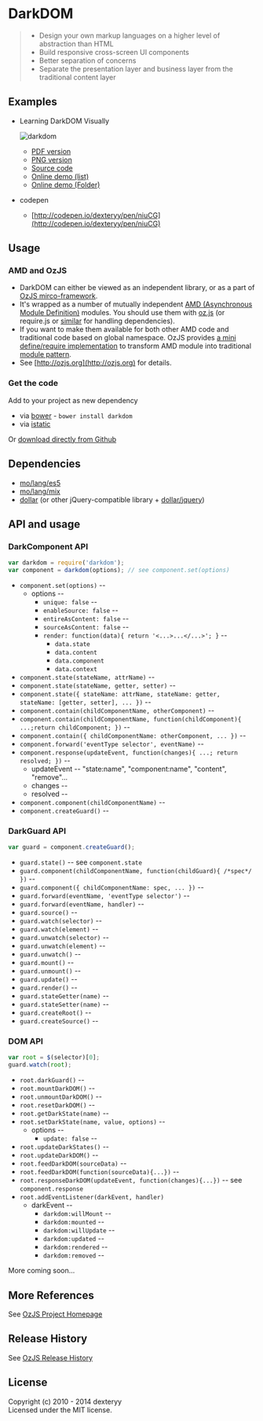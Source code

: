 
# DarkDOM

> * Design your own markup languages on a higher level of abstraction than HTML
> * Build responsive cross-screen UI components
> * Better separation of concerns
> * Separate the presentation layer and business layer from the traditional content layer

## Examples

* Learning DarkDOM Visually

  ![darkdom](http://douban-f2e.github.io/cardkit-demo-darkdom/darkdom_thumbnail.png)

  * [PDF version](http://douban-f2e.github.io/cardkit-demo-darkdom/darkdom.pdf)
  * [PNG version](http://douban-f2e.github.io/cardkit-demo-darkdom/darkdom.png)
  * [Source code](https://github.com/douban-f2e/cardkit-demo-darkdom)
  * [Online demo (list)](http://douban-f2e.github.io/cardkit-demo-darkdom/index.html)
  * [Online demo (Folder)](http://douban-f2e.github.io/cardkit-demo-darkdom/folder.html)

* codepen
  * [http://codepen.io/dexteryy/pen/niuCG](http://codepen.io/dexteryy/pen/niuCG)

## Usage

### AMD and OzJS

* DarkDOM can either be viewed as an independent library, or as a part of [OzJS mirco-framework](http://ozjs.org/#framework).
* It's wrapped as a number of mutually independent [AMD (Asynchronous Module Definition)](https://github.com/amdjs/amdjs-api/wiki/AMD) modules. You should use them with [oz.js](http://ozjs.org/#start) (or require.js or [similar](http://wiki.commonjs.org/wiki/Implementations) for handling dependencies). 
* If you want to make them available for both other AMD code and traditional code based on global namespace. OzJS provides [a mini define/require implementation](http://ozjs.org/examples/adapter/) to transform AMD module into traditional [module pattern](http://www.adequatelygood.com/2010/3/JavaScript-Module-Pattern-In-Depth).
* See [http://ozjs.org](http://ozjs.org) for details.

### Get the code

Add to your project as new dependency

* via [bower](http://bower.io/) - `bower install darkdom`
* via [istatic](http://ozjs.org/istatic)

Or [download directly from Github](https://github.com/dexteryy/DarkDOM/blob/master/darkdom.js)

## Dependencies

* [mo/lang/es5](https://github.com/dexteryy/mo)
* [mo/lang/mix](https://github.com/dexteryy/mo)
* [dollar](https://github.com/dexteryy/DollarJS) (or other jQuery-compatible library + [dollar/jquery](https://github.com/dexteryy/DollarJS/blob/master/dollar/jquery.js))  

## API and usage

### DarkComponent API

```javascript
var darkdom = require('darkdom');
var component = darkdom(options); // see component.set(options)
```

* `component.set(options)` -- 
    * options --
        * `unique: false` -- 
        * `enableSource: false` --
        * `entireAsContent: false` --
        * `sourceAsContent: false` --
        * `render: function(data){ return '<...>...</...>'; }` -- 
            * `data.state`
            * `data.content` 
            * `data.component`
            * `data.context`
* `component.state(stateName, attrName)` --
* `component.state(stateName, getter, setter)` --
* `component.state({ stateName: attrName, stateName: getter, stateName: [getter, setter], ... })` --
* `component.contain(childComponentName, otherComponent)` --
* `component.contain(childComponentName, function(childComponent){ ...;return childComponent; })` --
* `component.contain({ childComponentName: otherComponent, ... })` --
* `component.forward('eventType selector', eventName)` --
* `component.response(updateEvent, function(changes){ ...; return resolved; })` --
    * updateEvent -- "state:name", "component:name", "content", "remove"...
    * changes --
    * resolved -- 
* `component.component(childComponentName)` --
* `component.createGuard()` --

### DarkGuard API

```javascript
var guard = component.createGuard();
```

* `guard.state()` -- see `component.state`
* `guard.component(childComponentName, function(childGuard){ /*spec*/  })` --
* `guard.component({ childComponentName: spec, ... })` --
* `guard.forward(eventName, 'eventType selector')` --
* `guard.forward(eventName, handler)` --
* `guard.source()` --
* `guard.watch(selector)` --
* `guard.watch(element)` --
* `guard.unwatch(selector)` --
* `guard.unwatch(element)` --
* `guard.unwatch()` --
* `guard.mount()` --
* `guard.unmount()` --
* `guard.update()` --
* `guard.render()` --
* `guard.stateGetter(name)` --
* `guard.stateSetter(name)` --
* `guard.createRoot()` --
* `guard.createSource()` --

### DOM API

```javascript
var root = $(selector)[0];
guard.watch(root);
```

* `root.darkGuard()` --
* `root.mountDarkDOM()` --
* `root.unmountDarkDOM()` --
* `root.resetDarkDOM()` --
* `root.getDarkState(name)` --
* `root.setDarkState(name, value, options)` --
    * options --
        * `update: false` -- 
* `root.updateDarkStates()` --
* `root.updateDarkDOM()` --
* `root.feedDarkDOM(sourceData)` --
* `root.feedDarkDOM(function(sourceData){...})` --
* `root.responseDarkDOM(updateEvent, function(changes){...})` -- see `component.response`
* `root.addEventListener(darkEvent, handler)`
    * darkEvent --
        * `darkdom:willMount` --
        * `darkdom:mounted` --
        * `darkdom:willUpdate` --
        * `darkdom:updated` --
        * `darkdom:rendered` --
        * `darkdom:removed` --

More coming soon...


## More References

See [OzJS Project Homepage](http://ozjs.org/)

## Release History

See [OzJS Release History](http://ozjs.org/#release)

## License

Copyright (c) 2010 - 2014 dexteryy  
Licensed under the MIT license.

